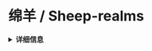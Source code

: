 # 绵羊 / Sheep-realms

<details>
<summary><b>详细信息</b></summary>

## 状态
![](https://github-readme-stats.vercel.app/api?username=sheep-realms)

![](https://github-readme-stats.vercel.app/api/top-langs/?username=sheep-realms&langs_count=8)

## 社交
- [B站](https://space.bilibili.com/43881503)

## 赞助
- [爱发电](https://afdian.com/a/sheep_realms)

</details>
